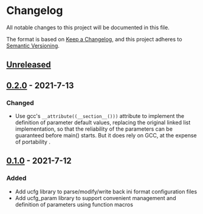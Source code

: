 # Changelog

All notable changes to this project will be documented in this file.

The format is based on [Keep a Changelog](https://keepachangelog.com/en/1.0.0/), and this project adheres
to [Semantic Versioning](https://semver.org/spec/v2.0.0.html).

## [Unreleased]

[Unreleased]: https://github.com/ShawnFeng0/ucfg/compare/v0.2.0...HEAD

## [0.2.0] - 2021-7-13

[0.2.0]: https://github.com/ShawnFeng0/ucfg/releases/tag/v0.1.0...v0.2.0

### Changed

- Use gcc's `__attribute((__section__()))` attribute to implement the definition of parameter default values, replacing
  the original linked list implementation, so that the reliability of the parameters can be guaranteed before main()
  starts. But it does rely on GCC, at the expense of portability .

## [0.1.0] - 2021-7-12

[0.1.0]: https://github.com/ShawnFeng0/ucfg/releases/tag/v0.1.0

### Added

- Add ucfg library to parse/modify/write back ini format configuration files
- Add ucfg_param library to support convenient management and definition of parameters using function macros
